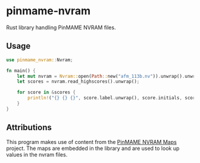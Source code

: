 # pinmame-nvram

Rust library handling PinMAME NVRAM files.

## Usage

```rust
use pinmame_nvram::Nvram;

fn main() {
    let mut nvram = Nvram::open(Path::new("afm_113b.nv")).unwrap().unwrap();
    let scores = nvram.read_highscores().unwrap();

    for score in &scores {
        println!("{} {} {}", score.label.unwrap(), score.initials, score.score);
    }
}
```

## Attributions

This program makes use of content from the [PinMAME NVRAM Maps](https://github.com/tomlogic/pinmame-nvram-maps) project.
The maps are embedded in the library and are used to look up values in the nvram files.
